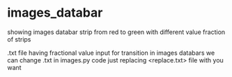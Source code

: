 # images_databar
showing images databar strip from red to green with different value fraction of strips

.txt file having fractional value input for transition in images databars
we can change .txt in images.py code just replacing <replace.txt> file with you want 
